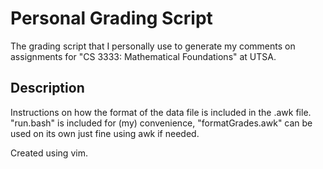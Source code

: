 # Personal Grading Script
The grading script that I personally use to generate my comments on assignments for "CS 3333: Mathematical Foundations" at UTSA.

## Description
Instructions on how the format of the data file is included in the .awk file. "run.bash" is included for (my) convenience, "formatGrades.awk" can be used on its own just fine using awk if needed.

Created using vim.
